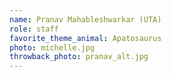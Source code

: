 ```yaml
---
name: Pranav Mahableshwarkar (UTA)
role: staff
favorite_theme_animal: Apatosaurus
photo: michelle.jpg
throwback_photo: pranav_alt.jpg
---
```

